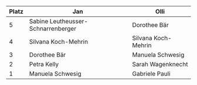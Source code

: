 | Platz | Jan                           | Olli                   |
|-------|-------------------------------|------------------------|
| 5     | Sabine Leutheusser-Schnarrenberger | Dorothee Bär       |
| 4     | Silvana Koch-Mehrin                | Silvana Koch-Mehrin |
| 3     | Dorothee Bär                       | Manuela Schwesig    |
| 2     | Petra Kelly                        | Sarah Wagenknecht   |
| 1     | Manuela Schwesig                   | Gabriele Pauli      |
